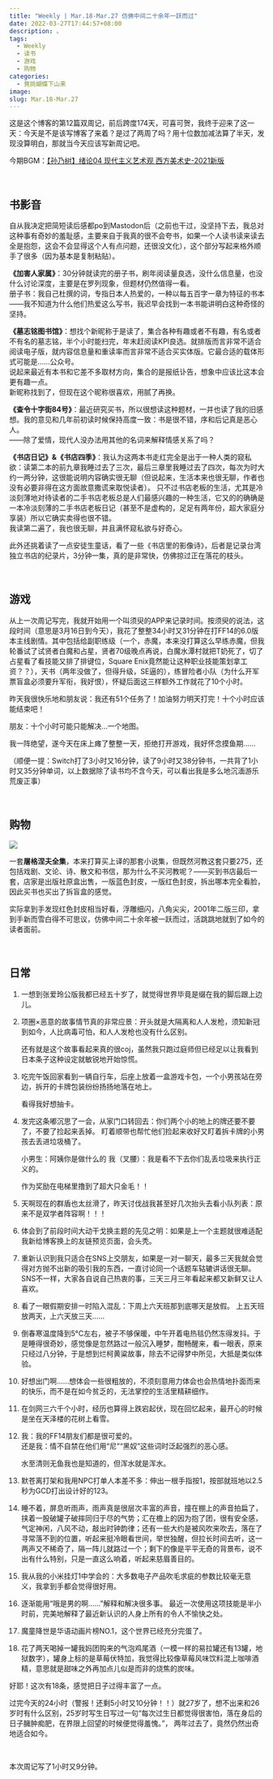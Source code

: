 ```yaml
---
title: "Weekly | Mar.18-Mar.27 仿佛中间二十余年一跃而过"
date: 2022-03-27T17:44:57+08:00
description: 。
tags:
  - Weekly
  - 读书
  - 游戏
  - 购物
categories:
  - 竟挑蝴蝶下山来
image: 
slug: Mar.18-Mar.27
---
```


这是这个博客的第12篇双周记，前后跨度174天，可喜可贺，我终于迎来了这一天：今天是不是该写博客了来着？是过了两周了吗？用十位数加减法算了半天，发现没算明白，那就当今天应该写新周记吧。

今期BGM：[【孙乃树】绪论04 现代主义艺术观 西方美术史-2021新版](https://www.bilibili.com/video/BV1844y1a7mZ)

<br>

## 书影音

自从我决定把简短读后感都po到Mastodon后（之前也干过，没坚持下去，我总对这种事有奇妙的羞耻感，主要来自于我真的很不会夸书，如果一个人读书读来读去全是抱怨，这会不会显得这个人有点问题，还很没文化），这个部分写起来格外顺手了很多（因为基本是复制粘贴）。

**《加害人家属》**：30分钟就读完的册子书，刷年阅读量良选，没什么信息量，也没什么讨论深度，主要是在罗列现象，但题材仍然值得一看。   
册子书：我自己杜撰的词，专指日本人热爱的，一种以每五百字一章为特征的书本——我不知道为什么他们热爱这么写书，我迟早会找到一本书能讲明白这种奇怪的坚持。

**《墓志铭图书馆》**：想找个新昵称于是读了，集合各种有趣或者不有趣，有名或者不有名的墓志铭，半个小时能扫完，年末赶阅读KPI良选。就排版而言非常不适合阅读电子版，就内容信息量和重读率而言非常不适合买实体版。它最合适的载体形式可能是……公众号。  
说起来最近有本书和它差不多取材方向，集合的是报纸讣告，想象中应该比这本会更有趣一点。  
新昵称找到了，但现在这个昵称很喜欢，用腻了再换。

**《查令十字街84号》**：最近研究买书，所以很想读这种题材，一并也读了我的旧感想。我的意见和几年前初读时候保持高度一致：书是很不错，序和后记真是恶心人。  
——除了爱情，现代人没办法用其他的名词来解释情感关系了吗？

**《书店日记》&《书店四季》**：我认为这两本书走红完全是出于一种人类的窥私欲：读第二本的前九章我睡过去了三次，最后三章里我睡过去了四次，每次为时大约一两分钟，这很能说明内容确实很无聊（但说起来，生活本来也很无聊，作者也没有必要非得在这方面故意撒谎来取悦读者）。 只不过书店老板的生活，尤其是冷淡刻薄地对待读者的二手书店老板总是人们最感兴趣的一种生活，它又的的确确是一本冷淡刻薄的二手书店老板日记（甚至不是虚构的，足足有两年份，超大家庭分享装）所以它确实卖得也很不错。  
我读第二遍了，我也很无聊，并且满怀窥私欲与好奇心。

此外还挑着读了一点安徒生童话，看了一些《书店里的影像诗》，后者是记录台湾独立书店的纪录片，3分钟一集，真的是非常快，仿佛掠过正在落花的枝头。

<br>

## 游戏

从上一次周记写完，我就开始用一个叫须臾的APP来记录时间。按须臾的说法，这段时间（意思是3月16日到今天），我花了整整34小时又31分钟在打FF14的6.0版本主线剧情。其中包括给副职练级（一个，赤魔，本来没打算这么早练赤魔，但我轮番试了试贤者白魔和占星，贤者70级晚点再说，白魔水潭村就把T奶死了，切了占星看了看技能又排了排键位，Square Enix竟然能让这种职业技能策划拿工资？？），天书（两年没做了，但得升级，SE逼的），练冒险者小队（为什么开军票盲盒必须要升军衔，我好恨），怀疑后面这三样额外工作就花了10个小时。

昨天我很快乐地和朋友说：我还有51个任务了！加油努力明天打完！十个小时应该能结束吧！

朋友：十个小时可能只能解决…一个地图。

我一阵绝望，遂今天在床上瘫了整整一天，拒绝打开游戏，我好怀念摸鱼期……

（顺便一提：Switch打了3小时又16分钟，读了9小时又38分钟书，一共背了1小时又35分钟单词，以上数据除了读书均不含今天，可以看出我是多么地沉湎游乐荒废正事）

<br>

## 购物

![](https://res.cloudinary.com/mantyke/image/upload/v1648376597/IMG_2363_20220321-184157_m2np8b.jpg)

一套**屠格涅夫全集**，本来打算买上译的那套小说集，但既然河教这套只要275，还包括戏剧、文论、诗、散文和书信，那为什么不买河教呢？——买到书店最后一套，店家是出版社原盒出售，一版蓝色封皮，一版红色封皮，拆出哪本完全看脸，因此买书也买出了拆盲盒的感觉。

实际拿到手发现红色封皮相当好看，浮雕细闪，八角尖尖，2001年二版三印，拿到手新而雪白得不可思议，仿佛中间二十余年被一跃而过，活跳跳地就到了如今的读者面前。

<br>

## 日常

1. 一想到张爱玲公版我都已经五十岁了，就觉得世界毕竟是缀在我的脚后跟上边儿。

2. 项圈×恶意的故事情节真的非常应景：开头就是大隔离和人人发枪，须知新冠到如今，人比病毒可怕，和人人发枪也没有什么区别。

   还有就是这个故事看起来真的很coj，虽然我只跑过庭师但已经足以让我看到日本条子这种设定就敏锐地开始惊慌。

3. 吃完午饭回家看到一辆自行车，后座上放着一盒游戏卡包，一个小男孩站在旁边，拆开的卡牌包装纷纷扬扬地落在地上。

   看得我好想抽卡。

4. 发完这条嘟沉思了一会，从家门口转回去：你们两个小的地上的牌还要不要了，不要了捡起来丢掉。
   盯着顺带也帮忙他们捡起来收好又盯着拆卡牌的小男孩去丢进垃圾桶了。

   小男生：阿姨你是做什么的
   我（叉腰）：我是看不下去你们乱丢垃圾来执行正义的。

   作为奖励在电梯里撸到了超大只金毛！！

5. 天啊现在的群盾也太丝滑了，昨天讨伐战我甚至好几次抬头去看小队列表：原来不是双学者阵容啊！！！

6. 体会到了前段时间大动干戈换主题的先见之明：如果是上一个主题就很难适配我新给博客换上的友链预览页面，会头秃。

7. 重新认识到我只适合在SNS上交朋友，如果是一对一聊天，最多三天我就会觉得对方抛不出新的吸引我的东西，一直讨论同一个话题车轱辘讲话很无聊。
   SNS不一样，大家各自说自己热衷的事，三天三月三年看起来都又新鲜又让人喜欢。

8. 看了一眼假期安排一时陷入混乱：下周上六天班那到底哪天是放假。
   上五天班放两天，上六天放三天……

9. 倒春寒温度降到5°C左右，被子不够保暖，中午开着电热毯仍然冻得发抖。于是睡得很奇妙，感觉像是忽然路过一般沉入睡梦，酣畅醒来，看一眼表，原来只经过八分钟，于是想到烂柯黄粱故事，除去不记得梦中所见，大抵是类似体验。

10. 好想出门啊……想体会一些很粗放的，不须刻意用力体会也会热情地扑面而来的快乐，而不是在如今贫乏的，无法掌控的生活里精耕细作。

11. 在剑网三六千个小时，经历也算得上跌宕起伏，现在回忆起来，最开心的时候是坐在天泽楼的花树上看雪。

12. 我：我的FF14朋友们都是很可爱的。  
    还是我：情不自禁在他们用“尼”“黑奴”这些词时泛起强烈的恶心感。

    水至清则无鱼我也是知道的，但浑水就是浑水。

13. 默苍离打架和我用NPC打单人本差不多：伸出一根手指按1，按部就班地以2.5秒为GCD打出设计好的123。

14. 睡不着，屏息听雨声，雨声真是很层次丰富的声音，撞在棚上的声音拍扁了，挟着一股破罐子破摔同归于尽的气势；汇在檐上的因为抱了团，很有安全感，气定神闲，八风不动，敲出时钟韵律；还有一些大约是被风吹来吹去，落在了寻常落不到的位置，听起来挺冷眼看世间，举世独醒，但拉长时间去听，这一两声又不稀奇了，隔一阵儿就路过一个；剩下的像是平平无奇的背景布，说不出有什么特别，只是一直这么响着，听起来慈眉善目的。

15. 我从我的小米挂灯1中学会的：大多数电子产品吹毛求疵的参数比较毫无意义，我拿到手都会觉得很好用。

16. 逐渐能用“哦是男的啊……”解释和解决很多事。
    最近一次使用这项技能是半小时前，完美地解释了最近新认识的人身上所有的令人不愉快之处。

17. 魔童降世是华语动画片榜NO.1，这个世界已经充分完蛋了。

18. 花了两天喝掉一罐我妈团购来的气泡鸡尾酒（一模一样的易拉罐还有13罐，地狱数字），罐身上标的是草莓伏特加，我觉得比较像草莓风味饮料混上咖啡酒精，意思就是甜味之外再加点儿似是而非的烧焦的炭味。

好耶！这次有18条，感觉把日子过得丰富了一点。

过完今天的24小时（警报！还剩5小时又10分钟！！）就27岁了，想不出来和26岁时有什么区别，25岁时写生日写过一句“每次过生日都觉得很害怕，落在身后的日子臃肿痴肥，在界限上回望的时候便觉得羞愧。”， 两年过去了，竟然仍然出奇地适合如今。

<br>

本次周记写了1小时又9分钟。

<br>